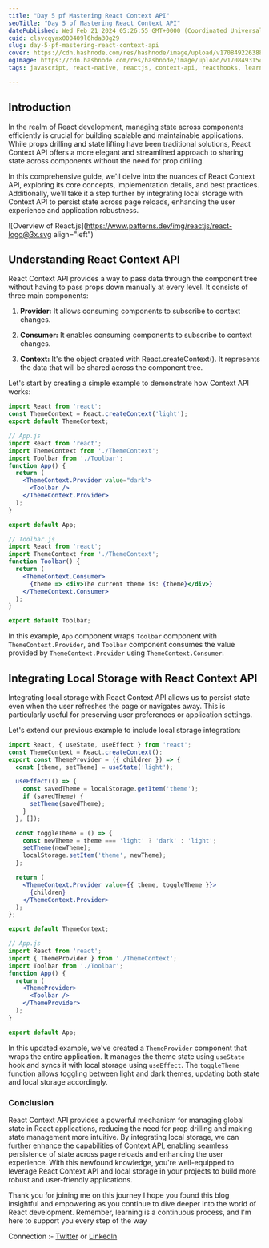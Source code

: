 ```yaml
---
title: "Day 5 pf Mastering React Context API"
seoTitle: "Day 5 pf Mastering React Context API"
datePublished: Wed Feb 21 2024 05:26:55 GMT+0000 (Coordinated Universal Time)
cuid: clsvcqyax000409l6hda30g29
slug: day-5-pf-mastering-react-context-api
cover: https://cdn.hashnode.com/res/hashnode/image/upload/v1708492263885/578c62dc-f1c7-49c8-80e2-abbd73d5e815.png
ogImage: https://cdn.hashnode.com/res/hashnode/image/upload/v1708493154327/5dc68c25-9cc8-4b2c-abe8-80692541db7b.png
tags: javascript, react-native, reactjs, context-api, reacthooks, learn-in-public

---
```


## Introduction

In the realm of React development, managing state across components efficiently is crucial for building scalable and maintainable applications. While props drilling and state lifting have been traditional solutions, React Context API offers a more elegant and streamlined approach to sharing state across components without the need for prop drilling.

In this comprehensive guide, we'll delve into the nuances of React Context API, exploring its core concepts, implementation details, and best practices. Additionally, we'll take it a step further by integrating local storage with Context API to persist state across page reloads, enhancing the user experience and application robustness.

![Overview of React.js](https://www.patterns.dev/img/reactjs/react-logo@3x.svg align="left")

## Understanding React Context API

React Context API provides a way to pass data through the component tree without having to pass props down manually at every level. It consists of three main components:

1. **Provider:** It allows consuming components to subscribe to context changes.
    
2. **Consumer:** It enables consuming components to subscribe to context changes.
    
3. **Context:** It's the object created with React.createContext(). It represents the data that will be shared across the component tree.
    

Let's start by creating a simple example to demonstrate how Context API works:

```jsx
import React from 'react';
const ThemeContext = React.createContext('light');
export default ThemeContext;
```

```jsx
// App.js
import React from 'react';
import ThemeContext from './ThemeContext';
import Toolbar from './Toolbar';
function App() {
  return (
    <ThemeContext.Provider value="dark">
      <Toolbar />
    </ThemeContext.Provider>
  );
}

export default App;
```

```jsx
// Toolbar.js
import React from 'react';
import ThemeContext from './ThemeContext';
function Toolbar() {
  return (
    <ThemeContext.Consumer>
      {theme => <div>The current theme is: {theme}</div>}
    </ThemeContext.Consumer>
  );
}

export default Toolbar;
```

In this example, `App` component wraps `Toolbar` component with `ThemeContext.Provider`, and `Toolbar` component consumes the value provided by `ThemeContext.Provider` using `ThemeContext.Consumer`.

## Integrating Local Storage with React Context API

Integrating local storage with React Context API allows us to persist state even when the user refreshes the page or navigates away. This is particularly useful for preserving user preferences or application settings.

Let's extend our previous example to include local storage integration:

```jsx
import React, { useState, useEffect } from 'react';
const ThemeContext = React.createContext();
export const ThemeProvider = ({ children }) => {
  const [theme, setTheme] = useState('light');

  useEffect(() => {
    const savedTheme = localStorage.getItem('theme');
    if (savedTheme) {
      setTheme(savedTheme);
    }
  }, []);

  const toggleTheme = () => {
    const newTheme = theme === 'light' ? 'dark' : 'light';
    setTheme(newTheme);
    localStorage.setItem('theme', newTheme);
  };

  return (
    <ThemeContext.Provider value={{ theme, toggleTheme }}>
      {children}
    </ThemeContext.Provider>
  );
};

export default ThemeContext;
```

```jsx
// App.js
import React from 'react';
import { ThemeProvider } from './ThemeContext';
import Toolbar from './Toolbar';
function App() {
  return (
    <ThemeProvider>
      <Toolbar />
    </ThemeProvider>
  );
}

export default App;
```

In this updated example, we've created a `ThemeProvider` component that wraps the entire application. It manages the theme state using `useState` hook and syncs it with local storage using `useEffect`. The `toggleTheme` function allows toggling between light and dark themes, updating both state and local storage accordingly.

### Conclusion

React Context API provides a powerful mechanism for managing global state in React applications, reducing the need for prop drilling and making state management more intuitive. By integrating local storage, we can further enhance the capabilities of Context API, enabling seamless persistence of state across page reloads and enhancing the user experience. With this newfound knowledge, you're well-equipped to leverage React Context API and local storage in your projects to build more robust and user-friendly applications.

Thank you for joining me on this journey I hope you found this blog insightful and empowering as you continue to dive deeper into the world of React development. Remember, learning is a continuous process, and I'm here to support you every step of the way

Connection :- [Twitter](https://twitter.com/IngoleNehal) or [LinkedIn](https://www.linkedin.com/in/nehal-ingole/)